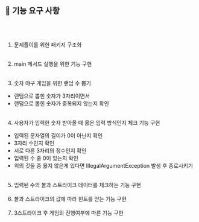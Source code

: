 ## 🚀 기능 요구 사항
<br></br>

1. 문제풀이를 위한 패키지 구조화
<br></br>
2. main 메서드 실행을 위한 기능 구현
<br></br>

3. 숫자 야구 게임을 위한 랜덤 수 뽑기
 - 랜덤으로 뽑힌 숫자가 3자리이면서
 - 랜덤으로 뽑힌 숫자가 중복되지 않는지 확인
<br></br>
4. 사용자가 입력한 숫자 받아올 때 옳은 입력 방식인지 체크 기능 구현
  - 입력된 문자열의 길이가 0이 아닌지 확인
  - 3자리 수인지 확인
  - 서로 다른 3자리의 정수인지 확인
  - 입력된 수 중 0이 있는지 확인
  - 위의 것들 중 옳지 않은게 있다면 IllegalArgumentException 발생 후 종료시키기
<br></br>
5. 입력된 수의 볼과 스트라이크 데이터를 체크하는 기능 구현
<br></br>
6. 볼과 스트라이크의 값에 따라 힌트를 얻는 기능 구현
<br></br>
7. 3스트라이크 후 게임의 진행여부에 따른 기능 구현
